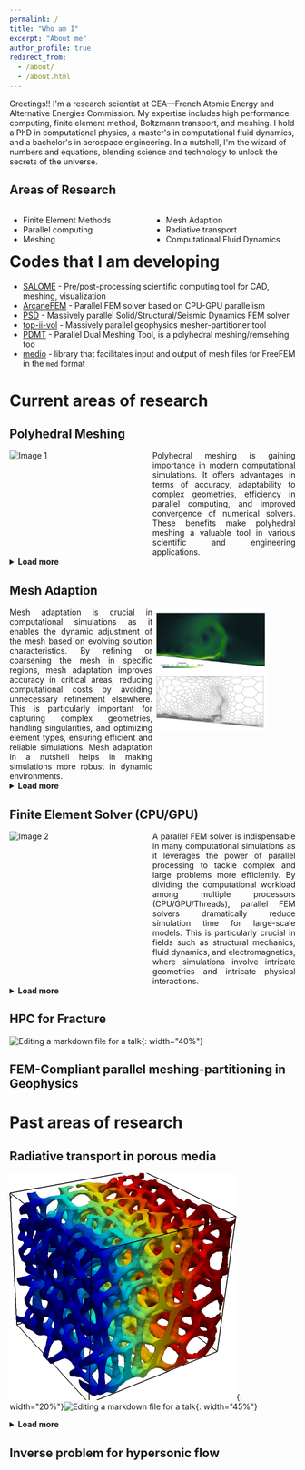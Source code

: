 ```yaml
---
permalink: /
title: "Who am I"
excerpt: "About me"
author_profile: true
redirect_from: 
  - /about/
  - /about.html
---
```


Greetings!! I'm a research scientist at CEA—French Atomic Energy and Alternative Energies Commission. My expertise includes high performance computing, finite element method, Boltzmann transport, and meshing. I hold a PhD in computational physics, a master's in computational fluid dynamics, and a bachelor's in aerospace engineering. In a nutshell, I'm the wizard of numbers and equations, blending science and technology to unlock the secrets of the universe. 


<style>
  .column {
    float: left;
    width: 50%;
  }
</style>

## Areas of Research
<div class="column">

- Finite Element Methods  <br>
- Parallel computing <br>
- Meshing

</div>
<div class="column">

- Mesh Adaption  <br>
- Radiative transport  <br>
- Computational Fluid Dynamics

</div>
<br><br>

Codes that I am developing
======
- [SALOME](https://www.salome-platform.org/) - Pre/post-processing scientific computing tool for CAD, meshing, visualization 
- [ArcaneFEM](https://github.com/arcaneframework/arcanefem) - Parallel FEM solver based on CPU-GPU parallelism
- [PSD](https://github.com/mohd-afeef-badri/psd) - Massively parallel  Solid/Structural/Seismic Dynamics FEM solver
- [top-ii-vol](https://github.com/mohd-afeef-badri/top-ii-vol) - Massively parallel geophysics mesher-partitioner  tool 
- [PDMT](https://github.com/mohd-afeef-badri/pdmt)  -  Parallel Dual Meshing Tool, is a polyhedral meshing/remsehing too
- [medio](https://github.com/mohd-afeef-badri/medio)  -   library that facilitates input and output of mesh files for FreeFEM in the `med` format

Current areas of research 
======



<style>
  .container {
    display: flex;
  }
  .column {
    flex: 1;
  }
  .text-column {
    text-align: justify;
  }
</style>

## Polyhedral Meshing
<div class="container">
  <div class="column">
    <img src="https://github.com/mohd-afeef-badri/pdmt/assets/52162083/bc7f98a6-7631-439d-934f-7daa49250721" alt="Image 1" width="90%">
  </div>
  <div class="column text-column">
    Polyhedral meshing is gaining importance in modern computational simulations. It offers advantages in terms of accuracy, adaptability to complex geometries, efficiency in parallel computing, and improved convergence of numerical solvers. These benefits make polyhedral meshing a valuable tool in various scientific and engineering applications.
  </div>
</div>

<details>
  <summary style="cursor: pointer; font-weight: bold;">Load more</summary>

  <img src="https://github.com/mohd-afeef-badri/pdmt/assets/52162083/8ae5798d-5a4f-474d-ae39-c7207085f7bd" alt="Image 1" width="25%">
  <img src="https://github.com/mohd-afeef-badri/pdmt/assets/52162083/03f0e8ae-75dd-4823-870b-4c65fab363fe" alt="Image 2" width="25%">
  <img src="https://github.com/mohd-afeef-badri/pdmt/assets/52162083/9052499a-3993-425e-a111-2f94c4ca8798" alt="Image 3" width="25%">

</details>


<style>
  .container {
    display: flex;
  }
  .column {
    flex: 1;
  }
  .text-column {
    text-align: justify;
  }
</style>

## Mesh Adaption
<div class="container">
  <div class="column text-column">
    Mesh adaptation is crucial in computational simulations as it enables the dynamic adjustment of the mesh based on evolving solution characteristics. By refining or coarsening the mesh in specific regions, mesh adaptation improves accuracy in critical areas, reducing computational costs by avoiding unnecessary refinement elsewhere. This is particularly important for capturing complex geometries, handling singularities, and optimizing element types, ensuring efficient and reliable simulations. Mesh adaptation in a nutshell helps in making simulations more  robust in dynamic environments.
  </div>
  <div class="column">
    <img src="/images/c8d84a25f315d4ff94a409a6ce96ddf80a568f01.png" alt="Image 2" width="80%">
  </div>
</div>

<details>
  <summary style="cursor: pointer; font-weight: bold;">Load more</summary>
  <img src="https://github.com/mohd-afeef-badri/pdmt/assets/52162083/8ae5798d-5a4f-474d-ae39-c7207085f7bd" alt="Image 1" width="25%">
</details>



<style>
  .container {
    display: flex;
  }
  .column {
    flex: 1;
  }
  .text-column {
    text-align: justify;
  }
</style>

## Finite Element Solver (CPU/GPU)
<div class="container">
  <div class="column">
    <img src="https://user-images.githubusercontent.com/52162083/237443631-959988a3-1717-4449-b412-14cbd1582367.png" alt="Image 2" width="100%">
  </div>
  <div class="column text-column">
    A parallel FEM solver is indispensable in many computational simulations as it leverages the power of parallel processing to tackle complex and large problems more efficiently. By dividing the computational workload among multiple processors (CPU/GPU/Threads), parallel FEM solvers dramatically reduce simulation time for large-scale models. This is particularly crucial in fields such as structural mechanics, fluid dynamics, and electromagnetics, where simulations involve intricate geometries and intricate physical interactions.
  </div>
</div>

<details>
  <summary style="cursor: pointer; font-weight: bold;">Load more</summary>
  <img src="https://user-images.githubusercontent.com/52162083/251469445-9237d686-2791-4852-b929-4d0c7e5f8df7.gif" alt="Image 1" width="40%">
</details>

 
HPC for Fracture 
------

![Editing a markdown file for a talk](https://www.researchgate.net/profile/Giuseppe-Rastiello/publication/344688580/figure/fig6/AS:947232815730690@1602849310156/Large-scale-perforated-medium-test-domain-and-partitioned-mesh_W640.jpg){: width="40%"}

FEM-Compliant parallel meshing-partitioning in Geophysics 
------

Past areas of research
======


Radiative transport in porous media
------

![Editing a markdown file for a talk](/images/al-full-img.png){: width="20%"}![Editing a markdown file for a talk](https://www.researchgate.net/publication/344284816/figure/fig3/AS:937040451489792@1600419261029/Heat-paths-of-conduction-compared-with-coupled-conduction-radiation_W640.jpg){: width="45%"}


<details>
  <summary style="cursor: pointer; font-weight: bold;">Load more</summary>

  <img src="https://www.researchgate.net/publication/344284816/figure/fig1/AS:937040006893569@1600419155709/Coupled-conduction-radiation-in-Kelvin-and-cubic-cell_W640.jpg" alt="Image 1" width="60%">
  <img src="https://www.researchgate.net/publication/344284816/figure/fig2/AS:937040245964802@1600419212628/Temperature-fields-for-coupled-condition-radiation-ceramic-samples_W640.jpg" alt="Image 2" width="60%">
  <img src="https://www.researchgate.net/publication/344284816/figure/fig5/AS:937041797861379@1600419582366/Temperature-comparison-for-SiC-ceramics-with-different-cell-structure_W640.jpg" alt="Image 3" width="60%">

</details>




Inverse problem for hypersonic flow
------

